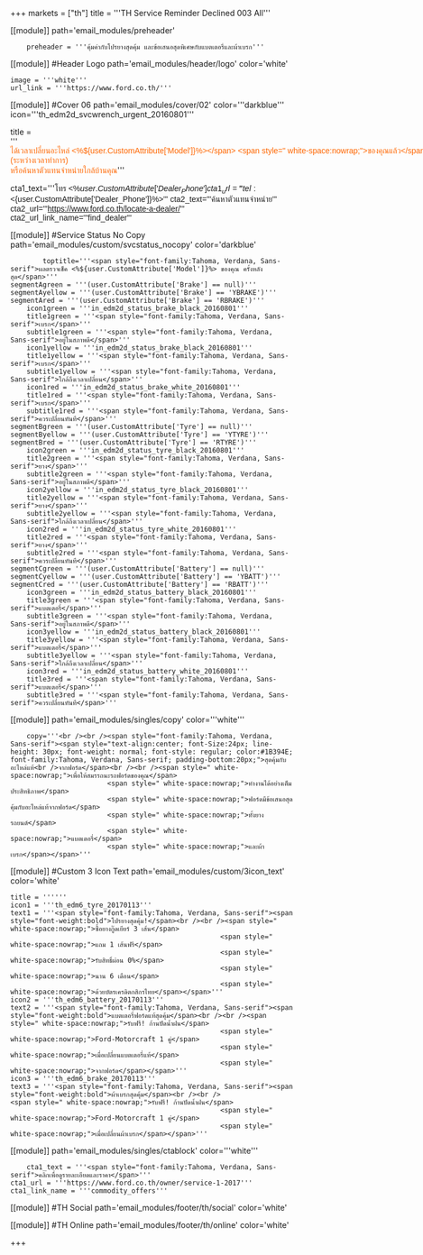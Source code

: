 +++
markets = ["th"]
title = '''TH Service Reminder Declined 003 All'''


[[module]]
path='email_modules/preheader'


		preheader = '''คุ้มค่ากับโปรยางสุดคุ้ม และข้อเสนอสุดพิเศษกับแบตเตอรี่และผ้าเบรก'''

[[module]] #Header Logo
path='email_modules/header/logo'
color='white'

	image = '''white'''
	url_link = '''https://www.ford.co.th/'''

[[module]] #Cover 06
path='email_modules/cover/02'
color='''darkblue'''
icon='''th_edm2d_svcwrench_urgent_20160801'''

title = '''<span style="color:#ff6600;font-family:Tahoma, Verdana, Sans-serif"><span style=" white-space:nowrap;">ได้เวลาเปลี่ยนอะไหล่ </span><span style=" white-space:nowrap;"><%${user.CustomAttribute['Model']}%></span> <span style=" white-space:nowrap;">ของคุณแล้ว</span></span>'''
	copy = '''<span style="font-family:Tahoma, Verdana, Sans-serif">
						<span style=" white-space:nowrap;">เราพบว่าเมื่อคุณเข้ามาตรวจสภาพรถกับฟอร์ด</span><br>
						<span style=" white-space:nowrap;">คุณได้ปฏิเสธการเปลี่ยนอะไหล่ครั้งที่ผ่านมา</span><br>
			<span style=" white-space:nowrap;">ซึ่งอาจเป็นสาเหตุให้เกิด</span>ความ<span style=" white-space:nowrap;">ไม่ปลอดภัยในการขับขี่ </span>
	<br><br>
<span style=" white-space:nowrap;">เพียงคุณพารถฟอร์ดของคุณกลับมา</span> 
<span style=" white-space:nowrap;">ที่ศูนย์บริการมาตรฐานฟอร์ด</span><br>
<span style=" white-space:nowrap;">คุณจะมั่นใจได้ว่าคุณ</span>จะ<span style=" white-space:nowrap;">ได้รับการตรวจเช็ค</span><br />
<span style=" white-space:nowrap;">จากช่างเทคนิคฟอร์ดที่ผ่านการอบรม</span>
<span style=" white-space:nowrap;">พร้อมเครื่องมือตรวจสอบอันทันสมัย</span><br />
<span style=" white-space:nowrap;">กับคุณภาพอะไหล่แท้ของฟอร์ด</span><br />
<span style=" white-space:nowrap;"> ให้คุณขับขี่รถฟอร์ด</span>ได้<span style=" white-space:nowrap;">อย่างเต็มประสิทธิภาพ </span><br><br>
<span style="white-space:nowrap;">นัดหมายล่วงหน้าเพื่อเข้ารับบริการได้ทันที</span> <br>
<span style="white-space:nowrap;">ติดต่อ <%${user.CustomAttribute['Dealer_Name']}%></span> <span style="white-space:nowrap;">(ระหว่างเวลาทำการ)</span><br>
<span style="white-space:nowrap;">หรือค้นหาตัวแทนจำหน่ายใกล้บ้านคุณ</span></span>'''

cta1_text='''<span style="font-family:Tahoma, Verdana, Sans-serif">โทร <%${user.CustomAttribute['Dealer_Phone']}%></span>'''
cta1_url='''tel:<%${user.CustomAttribute['Dealer_Phone']}%>'''
cta2_text='''<span style="font-family:Tahoma, Verdana, Sans-serif">ค้นหาตัวแทนจำหน่าย</span>'''
cta2_url='''https://www.ford.co.th/locate-a-dealer/'''
cta2_url_link_name='''find_dealer'''

[[module]] #Service Status No Copy
path='email_modules/custom/svcstatus_nocopy'
color='darkblue'

			toptitle='''<span style="font-family:Tahoma, Verdana, Sans-serif">ผลตรวจเช็ค <%${user.CustomAttribute['Model']}%> ของคุณ ครั้งหลังสุด</span>'''
	segmentAgreen = '''(user.CustomAttribute['Brake'] == null)'''
	segmentAyellow = '''(user.CustomAttribute['Brake'] == 'YBRAKE')'''
	segmentAred = '''(user.CustomAttribute['Brake'] == 'RBRAKE')'''
		icon1green = '''in_edm2d_status_brake_black_20160801'''
		title1green = '''<span style="font-family:Tahoma, Verdana, Sans-serif">เบรก</span>'''
		subtitle1green = '''<span style="font-family:Tahoma, Verdana, Sans-serif">อยู่ในสภาพดี</span>'''
		icon1yellow = '''in_edm2d_status_brake_black_20160801'''
		title1yellow = '''<span style="font-family:Tahoma, Verdana, Sans-serif">เบรก</span>'''
		subtitle1yellow = '''<span style="font-family:Tahoma, Verdana, Sans-serif">ใกล้ถึงเวลาเปลี่ยน</span>'''
		icon1red = '''in_edm2d_status_brake_white_20160801'''
		title1red = '''<span style="font-family:Tahoma, Verdana, Sans-serif">เบรก</span>'''
		subtitle1red = '''<span style="font-family:Tahoma, Verdana, Sans-serif">ควรเปลี่ยนทันที</span>'''
	segmentBgreen = '''(user.CustomAttribute['Tyre'] == null)'''
	segmentByellow = '''(user.CustomAttribute['Tyre'] == 'YTYRE')'''
	segmentBred = '''(user.CustomAttribute['Tyre'] == 'RTYRE')'''
		icon2green = '''in_edm2d_status_tyre_black_20160801'''
		title2green = '''<span style="font-family:Tahoma, Verdana, Sans-serif">ยาง</span>'''
		subtitle2green = '''<span style="font-family:Tahoma, Verdana, Sans-serif">อยู่ในสภาพดี</span>'''
		icon2yellow = '''in_edm2d_status_tyre_black_20160801'''
		title2yellow = '''<span style="font-family:Tahoma, Verdana, Sans-serif">ยาง</span>'''
		subtitle2yellow = '''<span style="font-family:Tahoma, Verdana, Sans-serif">ใกล้ถึงเวลาเปลี่ยน</span>'''
		icon2red = '''in_edm2d_status_tyre_white_20160801'''
		title2red = '''<span style="font-family:Tahoma, Verdana, Sans-serif">ยาง</span>'''
		subtitle2red = '''<span style="font-family:Tahoma, Verdana, Sans-serif">ควรเปลี่ยนทันที</span>'''
	segmentCgreen = '''(user.CustomAttribute['Battery'] == null)'''
	segmentCyellow = '''(user.CustomAttribute['Battery'] == 'YBATT')'''
	segmentCred = '''(user.CustomAttribute['Battery'] == 'RBATT')'''
		icon3green = '''in_edm2d_status_battery_black_20160801'''
		title3green = '''<span style="font-family:Tahoma, Verdana, Sans-serif">แบตเตอรี่</span>'''
		subtitle3green = '''<span style="font-family:Tahoma, Verdana, Sans-serif">อยู่ในสภาพดี</span>'''
		icon3yellow = '''in_edm2d_status_battery_black_20160801'''
		title3yellow = '''<span style="font-family:Tahoma, Verdana, Sans-serif">แบตเตอรี่</span>'''
		subtitle3yellow = '''<span style="font-family:Tahoma, Verdana, Sans-serif">ใกล้ถึงเวลาเปลี่ยน</span>'''
		icon3red = '''in_edm2d_status_battery_white_20160801'''
		title3red = '''<span style="font-family:Tahoma, Verdana, Sans-serif">แบตเตอรี่</span>'''
		subtitle3red = '''<span style="font-family:Tahoma, Verdana, Sans-serif">ควรเปลี่ยนทันที</span>'''



[[module]]
path='email_modules/singles/copy'
color='''white'''

		copy='''<br /><br /><span style="font-family:Tahoma, Verdana, Sans-serif"><span style="text-align:center; font-Size:24px; line-height: 30px; font-weight: normal; font-style: regular; color:#1B394E; font-family:Tahoma, Verdana, Sans-serif; padding-bottom:20px;">สุดคุ้มกับอะไหล่แท้<br />จากฟอร์ด</span><br /><br /><span style=" white-space:nowrap;">เพื่อให้สมรรถนะรถฟอร์ดของคุณ</span>
							<span style=" white-space:nowrap;">ทำงานได้อย่างเต็มประสิทธิภาพ</span>
							<span style=" white-space:nowrap;">ฟอร์ดมีข้อเสนอสุดคุ้มกับอะไหล่แท้จากฟอร์ด</span>
							<span style=" white-space:nowrap;">ทั้งยางรถยนต์</span>
							<span style=" white-space:nowrap;">แบตเตอรี่</span>
							<span style=" white-space:nowrap;">และผ้าเบรก</span></span>'''

[[module]] #Custom 3 Icon Text
path='email_modules/custom/3icon_text'
color='white'

	title = ''''''
	icon1 = '''th_edm6_tyre_20170113'''
	text1 = '''<span style="font-family:Tahoma, Verdana, Sans-serif"><span style="font-weight:bold">โปรยางสุดคุ้ม!</span><br /><br /><span style=" white-space:nowrap;">ซื้อยางกู๊ดเยียร์ 3 เส้น</span>
														<span style=" white-space:nowrap;">แถม 1 เส้นฟรี</span>
														<span style=" white-space:nowrap;">รับสิทธิ์ผ่อน 0%</span> 
														<span style=" white-space:nowrap;">นาน 6 เดือน</span>
														<span style=" white-space:nowrap;">ด้วยบัตรเครดิตกสิกรไทย</span></span>'''
	icon2 = '''th_edm6_battery_20170113'''
	text2 = '''<span style="font-family:Tahoma, Verdana, Sans-serif"><span style="font-weight:bold">แบตเตอรี่ฟอร์ดแท้สุดคุ้ม</span><br /><br /><span style=" white-space:nowrap;">รับฟรี! ก้านปัดน้ำฝน</span> 
														<span style=" white-space:nowrap;">Ford-Motorcraft 1 คู่</span> 
														<span style=" white-space:nowrap;">เมื่อเปลี่ยนแบตเตอรี่แท้</span> 
														<span style=" white-space:nowrap;">จากฟอร์ด</span></span>'''
	icon3 = '''th_edm6_brake_20170113'''
	text3 = '''<span style="font-family:Tahoma, Verdana, Sans-serif"><span style="font-weight:bold">ผ้าเบรกสุดคุ้ม</span><br /><br />
	<span style=" white-space:nowrap;">รับฟรี! ก้านปัดน้ำฝน</span>
														<span style=" white-space:nowrap;">Ford-Motorcraft 1 คู่</span>
														<span style=" white-space:nowrap;">เมื่อเปลี่ยนผ้าเบรก</span></span>'''

[[module]]
path='email_modules/singles/ctablock'
color='''white'''

		cta1_text = '''<span style="font-family:Tahoma, Verdana, Sans-serif">คลิกเพื่อดูรายละเอียดและราคา</span>'''
	cta1_url = '''https://www.ford.co.th/owner/service-1-2017'''
	cta1_link_name = '''commodity_offers'''

[[module]] #TH Social
path='email_modules/footer/th/social'
color='white'

[[module]] #TH Online
path='email_modules/footer/th/online'
color='white'

+++